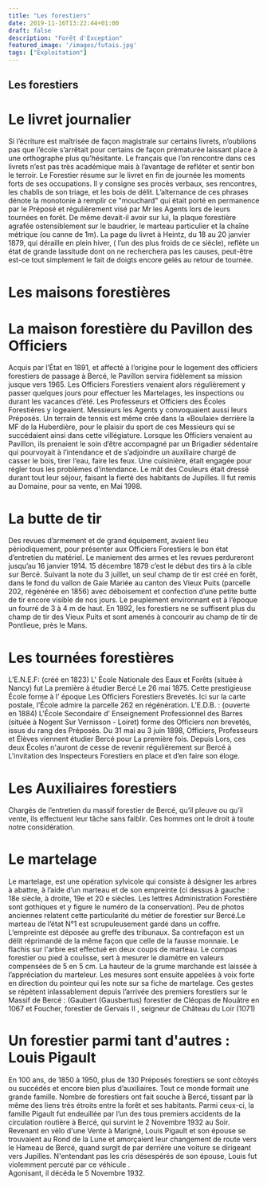 ```yaml
---
title: "Les forestiers"
date: 2019-11-16T13:22:44+01:00
draft: false
description: "Forêt d'Exception"
featured_image: '/images/futais.jpg'
tags: ["Exploitation"]
---
```

## Les  forestiers

# Le livret journalier
Si l’écriture est maîtrisée de façon magistrale sur certains livrets, n’oublions pas que l’école s’arrêtait pour certains de façon prématurée laissant place à une orthographe plus qu’hésitante. Le français que l’on rencontre dans ces livrets n’est pas très académique mais à l’avantage de refléter et sentir bon le terroir.
Le Forestier résume  sur le livret en fin de journée les moments forts de ses occupations. Il y consigne ses procès verbaux, ses rencontres, les chablis de son triage, et les bois de délit.
L’alternance de ces phrases dénote la monotonie à remplir ce "mouchard" qui était porté en permanence par le Préposé et régulièrement visé par Mr les Agents  lors de leurs tournées en forêt. De même devait-il avoir sur lui, la plaque forestière agrafée ostensiblement sur le baudrier, le marteau particulier et la chaîne métrique (ou canne de 1m). 
La page du livret à Heintz, du 18 au 20 janvier 1879, qui déraille en plein hiver, ( l’un des plus froids de ce siècle), reflète un état de grande lassitude dont on ne recherchera pas les causes, peut-être est-ce tout simplement le fait de doigts encore gelés au retour de tournée.

# Les maisons forestières
# La maison forestière du Pavillon des Officiers

Acquis par l’État en 1891, et affecté à l’origine pour le logement des officiers forestiers de passage à Bercé, le Pavillon servira fidèlement sa mission jusque vers 1965. Les Officiers Forestiers venaient alors régulièrement y passer quelques jours pour effectuer les Martelages, les inspections ou durant les vacances d’été. Les Professeurs et Officiers des Écoles Forestières y logeaient. Messieurs les Agents y convoquaient aussi leurs Préposés. 
Un terrain de tennis est même crée dans la «Boulaie» derrière la MF de la Huberdière, pour le plaisir du sport de ces Messieurs qui  se succédaient ainsi dans cette villégiature.
Lorsque les Officiers venaient au Pavillon, ils prenaient le soin d’être accompagné par un Brigadier sédentaire qui pourvoyait à l’intendance et de s’adjoindre un auxiliaire chargé de casser le bois, tirer l’eau, faire les feux. Une cuisinière, était engagée pour régler tous les problèmes d’intendance. Le mât des Couleurs était dressé durant  tout  leur séjour, faisant la fierté des habitants de Jupilles. 
Il fut remis au Domaine, pour sa vente, en Mai 1998.

# La butte de tir 

Des revues d’armement et de grand équipement, avaient lieu périodiquement, pour présenter aux Officiers Forestiers le bon état d’entretien du matériel. Le maniement des armes et les revues perdureront jusqu’au 16 janvier 1914.
15 décembre 1879 c’est le début des tirs à la cible sur Bercé. Suivant la note du 3 juillet, un seul champ de tir est créé en forêt, dans le fond du vallon de Gaie Mariée au canton des Vieux Puits (parcelle 202, régénérée en 1856) avec déboisement et confection d’une petite butte de tir encore visible de nos jours. Le peuplement environnant est à l’époque un fourré de 3 à 4 m de haut. En 1892, les forestiers ne se suffisent plus du champ de tir des Vieux Puits et sont amenés à concourir au champ de tir de Pontlieue, près le Mans.

# Les tournées forestières 

L’E.N.E.F: (créé en 1823)
L' École Nationale des Eaux et Forêts (située à Nancy) fut La première à étudier Bercé Le 26 mai 1875. Cette  prestigieuse  École forme  à l’ époque  Les Officiers Forestiers Brevetés. Ici sur la  carte postale, l’École admire la parcelle 262 en régénération.
L’E.D.B. : (ouverte en 1884)
L'École Secondaire d’ Enseignement Professionnel des Barres  (située à Nogent Sur Vernisson - Loiret) forme des Officiers non brevetés, issus du rang des Préposés. Du 31 mai au 3 juin 1898, Officiers, Professeurs et Élèves viennent étudier Bercé pour La première fois.
Depuis   Lors, ces   deux   Écoles   n'auront   de   cesse   de   revenir régulièrement sur Bercé à L'invitation des Inspecteurs Forestiers en place et d’en faire son éloge. 

# Les Auxiliaires forestiers 

Chargés de l’entretien du massif forestier de Bercé, qu’il pleuve ou qu’il vente, ils effectuent leur tâche sans faiblir. Ces hommes ont le droit à toute notre considération.

# Le martelage

Le martelage, est une opération sylvicole qui consiste à désigner les arbres à abattre, à l’aide d’un marteau et de son empreinte (ci dessus à gauche : 18e siècle, à droite, 19e et 20 e siècles. Les lettres Administration Forestière sont  gothiques et  y figure le numéro de la conservation). Peu de photos anciennes relatent cette particularité du métier de forestier sur Bercé.Le marteau de l’état N°1 est scrupuleusement gardé dans un coffre. L’empreinte est déposée au greffe des tribunaux. Sa contrefaçon est un délit réprimandé de la même façon que celle de la fausse monnaie. Le flachis sur l'arbre est effectué en deux coups de marteau.
Le compas forestier ou pied à coulisse, sert à mesurer le diamètre en valeurs compensées de 5 en 5 cm. La hauteur de la grume marchande est laissée à l’appréciation du marteleur. Les mesures sont ensuite appelées à voix forte en direction du pointeur qui les note sur sa fiche de martelage.
Ces gestes se répètent inlassablement depuis l’arrivée des premiers forestiers sur le Massif de Bercé : (Gaubert (Gausbertus) forestier de Cléopas de Nouâtre en 1067 et Foucher, forestier de Gervais II , seigneur de Château du Loir (1071)

# Un forestier parmi tant d'autres : Louis Pigault

En 100 ans, de 1850 à 1950, plus de 130 Préposés forestiers se sont côtoyés ou succédés et encore bien plus d’auxiliaires. Tout ce monde formait une grande famille. Nombre de forestiers ont fait souche à Bercé, tissant par là même des liens très étroits entre la forêt et ses habitants. Parmi ceux-ci, la famille Pigault fut endeuillée par l’un des tous premiers accidents de la circulation routière à Bercé, qui survint le 2 Novembre 1932 au Soir. Revenant en vélo d'une Vente à Marigné, Louis Pigault et son épouse se trouvaient au Rond de la Lune et amorçaient leur changement de route vers le Hameau de Bercé, quand surgit de par derrière une voiture se dirigeant vers Jupilles. N'entendant pas les cris désespérés de son épouse, Louis fut violemment percuté par ce véhicule .  
Agonisant, il décéda le 5 Novembre 1932.
